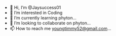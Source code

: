 - 👋 Hi, I’m @Jaysuccess01
- 👀 I’m interested in Coding
- 🌱 I’m currently learning phyton...
- 💞️ I’m looking to collaborate on phyton...
- 📫 How to reach me youngtimmy52@gmail.com...

<!---
Jysuccess01/Jysuccess01 is a ✨ special ✨ repository because its `README.md` (this file) appears on your GitHub profile.
You can click the Preview link to take a look at your changes.
--->
